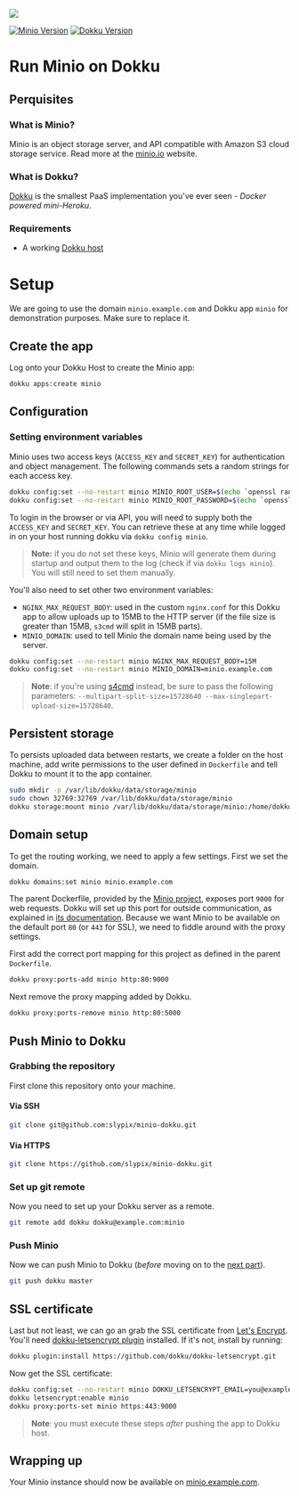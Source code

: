 ![](header.png)

[![Minio Version](https://img.shields.io/badge/Minio-latest-blue.svg)]() [![Dokku Version](https://img.shields.io/badge/Dokku-v0.11.2-blue.svg)]()

# Run Minio on Dokku

## Perquisites

### What is Minio?

Minio is an object storage server, and API compatible with Amazon S3 cloud
storage service. Read more at the [minio.io](https://www.minio.io/) website.

### What is Dokku?

[Dokku](http://dokku.viewdocs.io/dokku/) is the smallest PaaS implementation
you've ever seen - _Docker powered mini-Heroku_.

### Requirements

* A working [Dokku host](http://dokku.viewdocs.io/dokku/getting-started/installation/)

# Setup

We are going to use the domain `minio.example.com` and Dokku app `minio` for
demonstration purposes. Make sure to replace it.

## Create the app

Log onto your Dokku Host to create the Minio app:

```bash
dokku apps:create minio
```

## Configuration

### Setting environment variables

Minio uses two access keys (`ACCESS_KEY` and `SECRET_KEY`) for authentication
and object management. The following commands sets a random strings for each
access key.

```bash
dokku config:set --no-restart minio MINIO_ROOT_USER=$(echo `openssl rand -base64 45` | tr -d \=+ | cut -c 1-20)
dokku config:set --no-restart minio MINIO_ROOT_PASSWORD=$(echo `openssl rand -base64 45` | tr -d \=+ | cut -c 1-32)
```

To login in the browser or via API, you will need to supply both the
`ACCESS_KEY` and `SECRET_KEY`. You can retrieve these at any time while logged
in on your host running dokku via `dokku config minio`.

> **Note:** if you do not set these keys, Minio will generate them during
> startup and output them to the log (check if via `dokku logs minio`). You
> will still need to set them manually.

You'll also need to set other two environment variables:

- `NGINX_MAX_REQUEST_BODY`: used in the custom `nginx.conf` for this Dokku app
  to allow uploads up to 15MB to the HTTP server (if the file size is greater
  than 15MB, `s3cmd` will split in 15MB parts).
- `MINIO_DOMAIN`: used to tell Minio the domain name being used by the server.

```bash
dokku config:set --no-restart minio NGINX_MAX_REQUEST_BODY=15M
dokku config:set --no-restart minio MINIO_DOMAIN=minio.example.com
```

> **Note**: if you're using [s4cmd](https://github.com/bloomreach/s4cmd/)
> instead, be sure to pass the following parameters:
> `--multipart-split-size=15728640 --max-singlepart-upload-size=15728640`.


## Persistent storage

To persists uploaded data between restarts, we create a folder on the host
machine, add write permissions to the user defined in `Dockerfile` and tell
Dokku to mount it to the app container.

```bash
sudo mkdir -p /var/lib/dokku/data/storage/minio
sudo chown 32769:32769 /var/lib/dokku/data/storage/minio
dokku storage:mount minio /var/lib/dokku/data/storage/minio:/home/dokku/data
```

## Domain setup

To get the routing working, we need to apply a few settings. First we set
the domain.

```bash
dokku domains:set minio minio.example.com
```

The parent Dockerfile, provided by the [Minio
project](https://github.com/minio/minio), exposes port `9000` for web requests.
Dokku will set up this port for outside communication, as explained in [its
documentation](http://dokku.viewdocs.io/dokku/advanced-usage/proxy-management/#proxy-port-mapping).
Because we want Minio to be available on the default port `80` (or `443` for
SSL), we need to fiddle around with the proxy settings.

First add the correct port mapping for this project as defined in the parent
`Dockerfile`.

```bash
dokku proxy:ports-add minio http:80:9000
```

Next remove the proxy mapping added by Dokku.

```bash
dokku proxy:ports-remove minio http:80:5000
```

## Push Minio to Dokku

### Grabbing the repository

First clone this repository onto your machine.

#### Via SSH

```bash
git clone git@github.com:slypix/minio-dokku.git
```

#### Via HTTPS

```bash
git clone https://github.com/slypix/minio-dokku.git
```

### Set up git remote

Now you need to set up your Dokku server as a remote.

```bash
git remote add dokku dokku@example.com:minio
```

### Push Minio

Now we can push Minio to Dokku (_before_ moving on to the [next
part](#domain-and-ssl-certificate)).

```bash
git push dokku master
```

## SSL certificate

Last but not least, we can go an grab the SSL certificate from [Let's
Encrypt](https://letsencrypt.org/).
You'll need [dokku-letsencrypt plugin](https://github.com/dokku/dokku-letsencrypt) installed. If it's not, install by running:

```bash
dokku plugin:install https://github.com/dokku/dokku-letsencrypt.git
```

Now get the SSL certificate:

```bash
dokku config:set --no-restart minio DOKKU_LETSENCRYPT_EMAIL=you@example.com
dokku letsencrypt:enable minio
dokku proxy:ports-set minio https:443:9000
```

> **Note**: you must execute these steps *after* pushing the app to Dokku
> host.

## Wrapping up

Your Minio instance should now be available on
[minio.example.com](https://minio.example.com).
